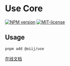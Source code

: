 # Use Core

[![NPM version](https://img.shields.io/npm/v/@oiij/use)](https://www.npmjs.com/package/@oiij/use)
[![MIT-license](https://img.shields.io/npm/l/@oiij/use)](https://github.com/Eiog/@oiij/use/blob/main/LICENSE)

## Usage

```bash
pnpm add @oiij/use
```

[在线文档](https://oiij-use.vercel.app/examples/core/started)
